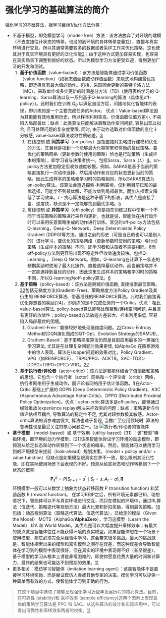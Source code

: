 

<!--
 * @version:
 * @Author:  StevenJokess（蔡舒起） https://github.com/StevenJokess
 * @Date: 2023-06-04 19:46:31
 * @LastEditors:  StevenJokess（蔡舒起） https://github.com/StevenJokess
 * @LastEditTime: 2023-06-04 20:06:20
 * @Description:
 * @Help me: make friends by a867907127@gmail.com and help me get some “foreign” things or service I need in life; 如有帮助，请赞助，失业3年了。![支付宝收款码](https://github.com/StevenJokess/d2rl/blob/master/img/%E6%94%B6.jpg)
 * @TODO::
 * @Reference:
-->
# 强化学习的基础算法的简介

强化学习的基础算法，据学习目标[1]/优化方法分类：

- 不基于模型，即免模型学习（model-free）方法：该方法放弃了对环境的建模（不去直接估计状态的转移，也没的到环境的具体转移变量[12]），直接与真实环境进行交互，所以其通常需要较多的数据或者采样工作来优化策略，这也使其对于真实环境具有更好的泛化性能[2]；由于这种方式更加容易实现，也容易在真实场景下调整到很好的状态。所以免模型学习方法更受欢迎，得到更加广泛的开发和测试。
  1. **基于价值函数**（value-based）：该方法是智能体通过学习价值函数（value function）（如状态值函数或动作值函数）来隐式地构建最优策略，即选择具有最大值的动作。包括，采取回合更新的蒙特卡洛方法（MC）、采取单步或多步更新的时间差分方法（TD）{使用表格学习的 Q-learning、Sarsa算法以及一系列基于Q-learning的算法（具体见off-policy）}。此时我们在训练 $Q_\theta$ 以满足自洽方程，间接地优化智能体的表现，即训练的是一个主要完成任务的Actor。 优点：Value-based算法因为其更能有效地重用历史，所以样本利用率高、价值函数估值方差小, 不易陷入局部最优；缺点：此类算法只能解决离散动作空间问题, 容易出现过拟合, 且可处理问题的复杂度受限. 同时, 由于动作选取对价值函数的变化十分敏感, value-based算法收敛性质较差。[3]
     1. 在线控制 或 **同策学习**（on-policy）是指直接对策略进行建模和优化的方法，其目标是找到一个能够最大化期望累积奖励的最优策略。要优化的策略网络（更新参数时使用的策略）恰也是行动策略（生成样本的策略），即学习者与决策者统一。包括Sarsa，Sarsa（λ）[4]。on-policy方法更加稳定但收敛速度较慢。例如，SARAS是基于当前的策略直接执行一次动作选择，然后用动作和对应的状态更新当前的策略，因此生成样本的策略和学习时的策略相同，所以SARAS算法为on-policy算法。该算法会遭遇探索-利用窘境，仅利用目前已知的最优选择，可能学不到最优解，不能收敛到局部最优，而加入探索又降低了学习效率。ϵ - 贪心算法是这种矛盾下的折衷，其优点是直接了当、速度快，缺点是不一定能够找到最优策略。[5]
     2. 离线控制 或 **异策学习**（off-policy）则是指在训练过程中使用一个不同于当前策略的策略进行采样和更新，也就是说，智能体在执行动作时可以采用任意策略生成的动作进行训练。常见的off-policy方法包括Q-learning，Deep-Q-Network，Deep Deterministic Policy Gradient (DDPG)等方法。通过之前的历史（可是自己的也可以是别人的）进行学习，要优化的策略网络（更新参数时使用的策略）与行动策略（生成样本的策略）不同，即学习者和决策者不需要相同。[6]而off-policy方法则更容易出现不稳定性但收敛速度较快。包括Q-Learning ， Deep Q Network。例如，Q-learning在计算下一状态的预期奖励时使用了最大化操作，直接选择最优动作，而当前策略并不一定能选择到最优的动作，因此这里生成样本的策略和学习时的策略不同，所以Q-learning为off-policy算法。[6]
  2. **基于策略**（policy-based）：该方法是跨越价值函数, 直接搜索最佳策略。[22]包括无梯度方法(Gradient-Free)、策略梯度方法Policy Gradient及其衍生的 REINFORCE算法、带基准线的REINFORCE算法。此时我们直接再优化你想要的奖励[24]，即训练的是不完成任务的一个Critic。优点：相比value-based算法, policy-based算法能够处理离散/连续空间问题, 并且具有更好的收敛性；policy-based方法轨迹方差较大、样本利用率低, 容易陷入局部最优的困境。
     1. Gradient-Free：能够较好地处理低维度问题。[22]Cross-Entropy Method的DQN演化而成的QT-Opt、Evolution Strategy的SAMUEL.
     2. Gradient-Based：基于策略梯度算法仍然是目前应用最多的一类强化学习算法, 尤其是在处理复杂问题时效果更佳, 如AlphaGo 在围棋游戏中的惊人表现。算法在Hopper问题的效果对比，Policy Gradient、VPG（如REINFORCE）、TRPO/PPO、ACKTR。SAC=TD3＞DDPG=TRPO=DPG＞VRG。[22]
  3. **基于执行者/评论者**（actor-critic）：该方法是智能体结合了值函数和策略的思想。它包含一个执行者（actor）网络和一个评论者（critic）网络，执行者网络用于生成动作，而评论者网络用于估计值函数。![在Actor-Critic 基础上扩展的 DDPN (Deep Deterministic Policy Gradient)、A3C (Asynchronous Advantage Actor-Critic)、DPPO (Distributed Proximal Policy Optimization)。优点：actor-critic算法多是off-policy，能够通过经验重放(experience replay)解决采样效率的问题；缺点：策略更新与价值评估相互耦合, 导致算法的稳定性不足, 尤其对超参数极其敏感。Actor-critic算法的调参难度很大, 算法也难于复现, 当推广至应用领域时, 算法的鲁棒性也是最受关注的核心问题之一。[15] ![执行者/评论者的智能体](..\..\img\A+C.png)
- **基于模型** （model-based）或 基于效用（utility-based）[31] ：该“模型”特指环境，即环境的动力学模型。[21]该类智能体尝试学习环境的动态模型，即预测从给定状态和动作转移到下一个状态的概率。然后，智能体可以使用学习到的环境模型来提前（look-ahead）规划决策。（model + policy and/or + value function）但缺点是如果模型跟真实世界不一致，那么限制其泛化性能，即在实际使用场景下会表现的不好。预测从给定状态和动作转移到下一个状态的概率: $$\mathbf{P}_{s}^{a}=P\left[S_{t+1}=s^{\prime} \mid S_{t}=s, A_{t}=a\right], \mathbf{R}$$ 环境模型一般可以从数学上抽象为状态转移函数 P (transition function) 和奖励函数 R (reward function)。 在学习R和P之后，所有环境元素都已知，理想情况下，智能体可以不与真实环境进行交互，而只在模拟的环境中，通过RL算法（值迭代、策略迭代等规划方法）最大化累积折扣奖励，得到最优策略。[16]包括：动态规划算法（策略迭代算法、值迭代算法），已给定的模型（Given the Model） MCTS（AlphaGo/**AlphaZero**），学习这模型（Learn the Model） I2A 和 World Model。其优点是可以大幅度提升采样效率；有最大的缺点就是智能体往往不能获得环境的真实模型。如果智能体想在一个场景下使用模型，那它必须完全从经验中学习，这会带来很多挑战。最大的挑战就是，智能体探索出来的模型和真实模型之间存在误差，而这种误差会导致智能体在学习到的模型中表现很好，但在真实的环境中表现得不好（甚至很差）。基于模型的学习从根本上讲是非常困难的，即使你愿意花费大量的时间和计算力，最终的结果也可能达不到预期的效果。[11]
- 更多相关：模仿学习智能体（imitation learning agent）：该类智能体不是直接学习环境奖励，而是尝试模仿人类或其他专家的决策。模仿学习可以提供一种简单而有效的方式，使智能体学习到正确的行为。

> 在这个项目中选取了能够呈现强化学习近些年发展历程的核心算法。目前，在可靠性 (stability)和 采样效率 (sample efficiency)这两个因素上表现最优的策略学习算法是 PPO 和 SAC。从这些算法的设计和实际应用中，可以看出可靠性和采样效率两者的权衡。[11]


[1]: https://imzhanghao.com/2022/02/10/reinforcement-learning/#%E7%AE%97%E6%B3%95%E5%88%86%E7%B1%BB
[2]: https://www.cnblogs.com/kailugaji/p/16140474.html
[3]: http://www.c-s-a.org.cn/html/2020/12/7701.html#outline_anchor_19
[4]: https://baike.baidu.com/item/%E9%A9%AC%E5%B0%94%E5%8F%AF%E5%A4%AB%E9%93%BE/6171383?fromModule=search-result_lemma-recommend
[5]: https://www.cnblogs.com/kailugaji/p/16140474.html
[6]: https://anesck.github.io/M-D-R_learning_notes/RLTPI/notes_html/1.chapter_one.html
[7]: https://www.cnblogs.com/kailugaji/p/16140474.html
[22]: http://www.c-s-a.org.cn/html/2020/12/7701.html#outline_anchor_19
[15]: https://blog.csdn.net/Hansry/article/details/80808097
[16]: https://opendilab.github.io/DI-engine/02_algo/model_based_rl_zh.html
[11]: https://spinningup.qiwihui.com/zh_CN/latest/spinningup/rl_intro.html
[12]: https://blog.csdn.net/weixin_46438285/article/details/125045312
